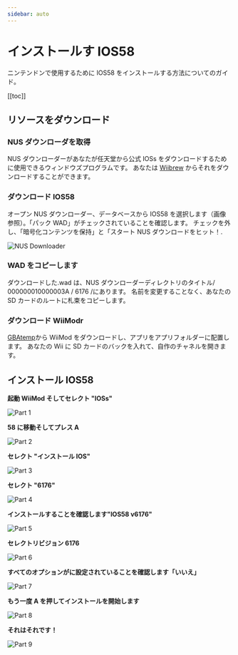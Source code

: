 ```yaml
---
sidebar: auto
---
```


# インストールす IOS58

ニンテンドンで使用するために IOS58 をインストールする方法についてのガイド。

[[toc]]

## リソースをダウンロード

### NUS ダウンローダを取得

NUS ダウンローダーがあなたが任天堂から公式 IOSs をダウンロードするために使用できるウィンドウズプログラムです。 あなたは [Wiibrew](http://wiibrew.org/wiki/NUS_Downloader) からそれをダウンロードすることができます。

### ダウンロード IOS58

オープン NUS ダウンローダー、データベースから IOS58 を選択します（画像参照）。「パック WAD」がチェックされていることを確認します。 チェックを外し、「暗号化コンテンツを保持」と「スタート NUS ダウンロードをヒット！.

![NUS Downloader](/img/nusdownloader_00.png)

### WAD をコピーします

ダウンロードした.wad は、NUS ダウンローダーディレクトリのタイトル/ 000000010000003A / 6176 /にあります。 名前を変更することなく、あなたの SD カードのルートに札束をコピーします。

### ダウンロード WiiModr

[GBAtemp](https://gbatemp.net/threads/wii-mod.272321/)から WiiMod をダウンロードし、アプリをアプリフォルダーに配置します。 あなたの Wii に SD カードのバックを入れて、自作のチャネルを開きます。

## インストール IOS58

**起動 WiiMod そしてセレクト "IOSs"**

![Part 1](/img/wiimod_00.png)

**58 に移動そしてプレス A**

![Part 2](/img/wiimod_01.png)

**セレクト "インストール IOS"**

![Part 3](/img/wiimod_02.png)

**セレクト "6176"**

![Part 4](/img/wiimod_03.png)

**インストールすることを確認します"IOS58 v6176"**

![Part 5](/img/wiimod_04.png)

**セレクトリビジョン 6176**

![Part 6](/img/wiimod_05.png)

**すべてのオプションがに設定されていることを確認します「いいえ」**

![Part 7](/img/wiimod_06.png)

**もう一度 A を押してインストールを開始します**

![Part 8](/img/wiimod_07.png)

**それはそれです！**

![Part 9](/img/wiimod_08.png)
